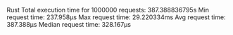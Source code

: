 
Rust
Total execution time for 1000000 requests: 387.388836795s
Min request time: 237.958µs
Max request time: 29.220334ms
Avg request time: 387.388µs
Median request time: 328.167µs

